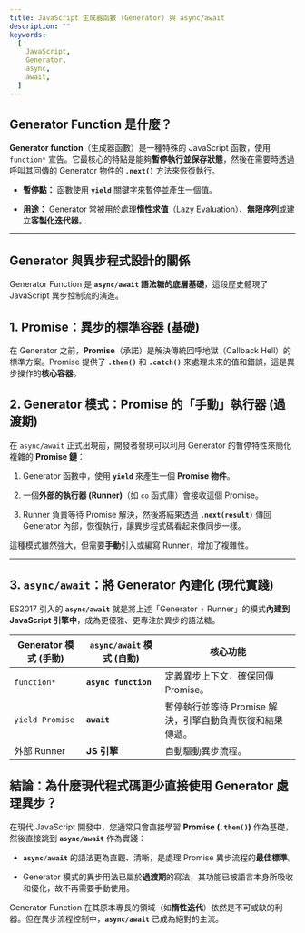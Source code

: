 ```yaml
---
title: JavaScript 生成器函數 (Generator) 與 async/await
description: ""
keywords:
  [
    JavaScript,
    Generator,
    async,
    await,
  ]
---
```


## Generator Function 是什麼？

**Generator function**（生成器函數）是一種特殊的 JavaScript 函數，使用 `function*` 宣告。它最核心的特點是能夠**暫停執行並保存狀態**，然後在需要時透過呼叫其回傳的 Generator 物件的 **`.next()`** 方法來恢復執行。

- **暫停點：** 函數使用 **`yield`** 關鍵字來暫停並產生一個值。

- **用途：** Generator 常被用於處理**惰性求值**（Lazy Evaluation）、**無限序列**或建立**客製化迭代器**。

---

## Generator 與異步程式設計的關係

Generator Function 是 **`async/await` 語法糖的底層基礎**，這段歷史體現了 JavaScript 異步控制流的演進。

## 1\. Promise：異步的標準容器 (基礎)

在 Generator 之前，**Promise**（承諾）是解決傳統回呼地獄（Callback Hell）的標準方案。Promise 提供了 **`.then()`** 和 **`.catch()`** 來處理未來的值和錯誤，這是異步操作的**核心容器**。

## 2\. Generator 模式：Promise 的「手動」執行器 (過渡期)

在 `async/await` 正式出現前，開發者發現可以利用 Generator 的暫停特性來簡化複雜的 **Promise 鏈**：

1. Generator 函數中，使用 **`yield`** 來產生一個 **Promise 物件**。

2. 一個**外部的執行器 (Runner)**（如 `co` 函式庫）會接收這個 Promise。

3. Runner 負責等待 Promise 解決，然後將結果透過 **`.next(result)`** 傳回 Generator 內部，恢復執行，讓異步程式碼看起來像同步一樣。

這種模式雖然強大，但需要**手動**引入或編寫 Runner，增加了複雜性。

---

## 3\. `async/await`：將 Generator 內建化 (現代實踐)

ES2017 引入的 **`async/await`** 就是將上述「Generator + Runner」的模式**內建到 JavaScript 引擎中**，成為更優雅、更專注於異步的語法糖。

| Generator 模式 (手動) | `async/await` 模式 (自動) | 核心功能 | 
|---|---|---|
| `function*` | **`async function`** | 定義異步上下文，確保回傳 Promise。 | 
| `yield Promise` | **`await`** | 暫停執行並等待 Promise 解決，引擎自動負責恢復和結果傳遞。 | 
| 外部 Runner | **JS 引擎** | 自動驅動異步流程。 | 

## 結論：為什麼現代程式碼更少直接使用 Generator 處理異步？

在現代 JavaScript 開發中，您通常只會直接學習 **Promise (`.then()`)** 作為基礎，然後直接跳到 **`async/await`** 作為實踐：

- **`async/await`** 的語法更為直觀、清晰，是處理 Promise 異步流程的**最佳標準**。

- Generator 模式的異步用法已屬於**過渡期**的寫法，其功能已被語言本身所吸收和優化，故不再需要手動使用。

Generator Function 在其原本專長的領域（如**惰性迭代**）依然是不可或缺的利器。但在異步流程控制中，**`async/await`** 已成為絕對的主流。